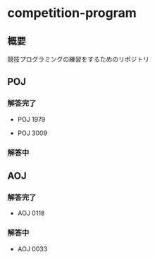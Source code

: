 # competition-program



## 概要



競技プログラミングの練習をするためのリポジトリ



## POJ



### 解答完了

 * POJ 1979

 * POJ 3009

### 解答中



## AOJ



### 解答完了

 * AOJ 0118

### 解答中

 * AOJ 0033